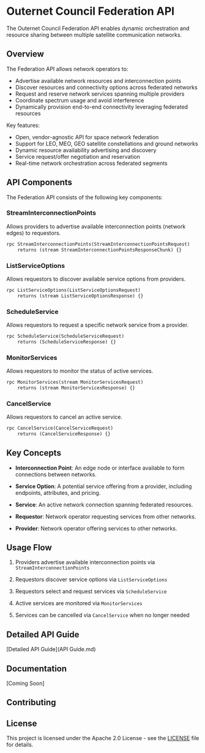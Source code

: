 # Outernet Council Federation API

The Outernet Council Federation API enables dynamic orchestration and resource sharing between multiple satellite communication networks.

## Overview

The Federation API allows network operators to:

- Advertise available network resources and interconnection points
- Discover resources and connectivity options across federated networks  
- Request and reserve network services spanning multiple providers
- Coordinate spectrum usage and avoid interference
- Dynamically provision end-to-end connectivity leveraging federated resources

Key features:

- Open, vendor-agnostic API for space network federation
- Support for LEO, MEO, GEO satellite constellations and ground networks
- Dynamic resource availability advertising and discovery
- Service request/offer negotiation and reservation  
- Real-time network orchestration across federated segments

## API Components

The Federation API consists of the following key components:

### StreamInterconnectionPoints

Allows providers to advertise available interconnection points (network edges) to requestors.

```protobuf
rpc StreamInterconnectionPoints(StreamInterconnectionPointsRequest) 
    returns (stream StreamInterconnectionPointsResponseChunk) {}
```

### ListServiceOptions  

Allows requestors to discover available service options from providers.

```protobuf
rpc ListServiceOptions(ListServiceOptionsRequest)
    returns (stream ListServiceOptionsResponse) {}
```

### ScheduleService

Allows requestors to request a specific network service from a provider.

```protobuf
rpc ScheduleService(ScheduleServiceRequest) 
    returns (ScheduleServiceResponse) {}
```

### MonitorServices

Allows requestors to monitor the status of active services.

```protobuf
rpc MonitorServices(stream MonitorServicesRequest)
    returns (stream MonitorServicesResponse) {}
```

### CancelService

Allows requestors to cancel an active service.

```protobuf
rpc CancelService(CancelServiceRequest) 
    returns (CancelServiceResponse) {}
```

## Key Concepts

- **Interconnection Point**: An edge node or interface available to form connections between networks.

- **Service Option**: A potential service offering from a provider, including endpoints, attributes, and pricing.

- **Service**: An active network connection spanning federated resources.

- **Requestor**: Network operator requesting services from other networks.

- **Provider**: Network operator offering services to other networks.

## Usage Flow

1. Providers advertise available interconnection points via `StreamInterconnectionPoints`

2. Requestors discover service options via `ListServiceOptions`

3. Requestors select and request services via `ScheduleService` 

4. Active services are monitored via `MonitorServices`

5. Services can be cancelled via `CancelService` when no longer needed

## Detailed API Guide

[Detailed API Guide](API Guide.md)

## Documentation  

[Coming Soon]

## Contributing

## License

This project is licensed under the Apache 2.0 License - see the [LICENSE](LICENSE) file for details.
